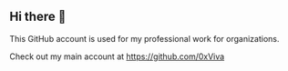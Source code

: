 ## Hi there 👋

This GitHub account is used for my professional work for organizations.

Check out my main account at https://github.com/0xViva
